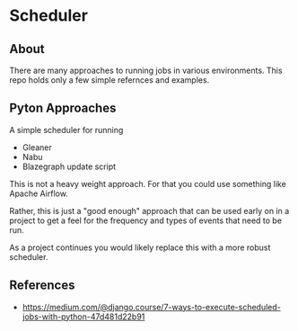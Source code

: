 # Scheduler

## About

There are many approaches to running jobs in various environments.  This repo holds only a few simple 
refernces and examples.  

## Pyton Approaches

A simple scheduler for running

* Gleaner
* Nabu
* Blazegraph update script

This is not a heavy weight approach.  For that you could use something like Apache Airflow.

Rather, this is just a "good enough" approach that can be used early on in a project to get a 
feel for the frequency and types of events that need to be run.

As a project continues you would likely replace this with a more robust scheduler.

## References

* https://medium.com/@django.course/7-ways-to-execute-scheduled-jobs-with-python-47d481d22b91
